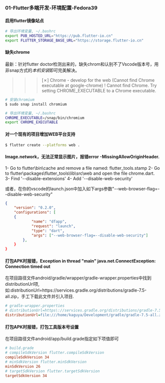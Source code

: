 ### 01-Flutter多端开发-环境配置-Fedora39

#### 启用flutter镜像站点
```sh
# 导出环境变量, ~/.bashrc
export PUB_HOSTED_URL="https://pub.flutter-io.cn"
export FLUTTER_STORAGE_BASE_URL="https://storage.flutter-io.cn"
```

#### 缺失chrome
最新：针对flutter doctor检测出来的，缺失chrom和认别不了Vscode版本号，用非snap方式的*本机安装*即可完美解决。

>>> [✗] Chrome - develop for the web (Cannot find Chrome executable at google-chrome)
>>>    ! Cannot find Chrome. Try setting CHROME_EXECUTABLE to a Chrome executable.

```sh
# 安装chromium
$ sudo snap install chromium

# 导出环境变量, ~/.bashrc
CHROME_EXECUTABLE=/snap/bin/chromium
export CHROME_EXECUTABLE
```

#### 对一个现有的项目增加WEB平台支持
```sh
$ flutter create --platforms web .
```

#### Image.network，无法正常显示图片，报错error -MissingAllowOriginHeader.

1- Go to flutter\bin\cache and remove a file named: flutter_tools.stamp
2- Go to flutter\packages\flutter_tools\lib\src\web and open the file chrome.dart.
3- Find '--disable-extensions'
4- Add '--disable-web-security'

或者，在你的vscode的launch.json中加入如下args参数"--web-browser-flag=--disable-web-security"
```json
{
    "version": "0.2.0",
    "configurations": [
    {
            "name": "dfapp",
            "request": "launch",
            "type": "dart",
            "args": ["--web-browser-flag=--disable-web-security"]
        },
	}
}
```

#### 打包APK时报错，Exception in thread "main" java.net.ConnectException: Connection timed out

在项目路径文件android/gradle/wrapper/gradle-wrapper.properties中找到distributionUrl项,如:distributionUrl=https\://services.gradle.org/distributions/gradle-7.5-all.zip，手工下载此文件并引入项目.

```ini
# gradle-wrapper.properties
# distributionUrl=https\://services.gradle.org/distributions/gradle-7.5-all.zip
distributionUrl=file:///home/kaguya/Development/gradle/gradle-7.5-all.zip
```

#### 打包APK时报错，打包工具版本号设置

在项目路径文件android/app/build.grade指定如下项值即可

```ini
# build.grade
# compileSdkVersion flutter.compileSdkVersion
compileSdkVersion 34
# minSdkVersion flutter.minSdkVersion
minSdkVersion 26
# targetSdkVersion flutter.targetSdkVersion
targetSdkVersion 34
```
